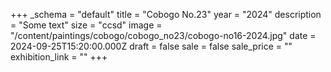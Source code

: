 +++
_schema = "default"
title = "Cobogo No.23"
year = "2024"
description = "Some text"
size = "ccsd"
image = "/content/paintings/cobogo/cobogo_no23/cobogo-no16-2024.jpg"
date = 2024-09-25T15:20:00.000Z
draft = false
sale = false
sale_price = ""
exhibition_link = ""
+++
